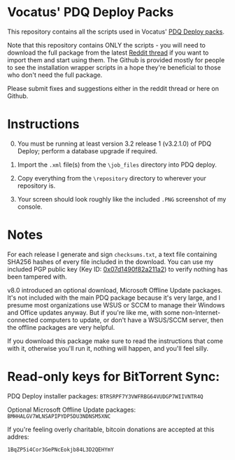 Vocatus' PDQ Deploy Packs
===

This repository contains all the scripts used in Vocatus' [PDQ Deploy packs](https://www.reddit.com/r/sysadmin/comments/4jl2yb/pdq_deploy_packs_v410_20160515_aq_edition/).

Note that this repository contains ONLY the scripts - you will need to download the full package from the latest [Reddit thread](https://www.reddit.com/r/sysadmin/search?q=pdq+deploy+author%3Avocatus+self%3Ayes&restrict_sr=on&sort=new&t=all) if you want to import them and start using them. The Github is provided mostly for people to see the installation wrapper scripts in a hope they're beneficial to those who don't need the full package.

Please submit fixes and suggestions either in the reddit thread or here on Github.

# Instructions

0. You must be running at least version 3.2 release 1 (v3.2.1.0) of PDQ Deploy; perform a database upgrade if required.

1. Import the `.xml` file(s) from the `\job_files` directory into PDQ deploy.

2. Copy everything from the `\repository` directory to wherever your repository is. 

3. Your screen should look roughly like the included `.PNG` screenshot of my console.


# Notes

For each release I generate and sign `checksums.txt`, a text file containing SHA256 hashes of every file included in the download. You can use my included PGP public key (Key ID: [0x07d1490f82a211a2](http://pool.sks-keyservers.net:11371/pks/lookup?op=get&search=0x07D1490F82A211A2)) to verify nothing has been tampered with.

v8.0 introduced an optional download, Microsoft Offline Update packages. It's not included with the main PDQ package because it's very large, and I presume most organizations use WSUS or SCCM to manage their Windows and Office updates anyway. But if you're like me, with some non-Internet-connected computers to update, or don't have a WSUS/SCCM server, then the offline packages are very helpful.

If you download this package make sure to read the instructions that come with it, otherwise you'll run it, nothing will happen, and you'll feel silly.

# Read-only keys for BitTorrent Sync:

PDQ Deploy installer packages:               `BTRSRPF7Y3VWFRBG64VUDGP7WIIVNTR4Q`

Optional Microsoft Offline Update packages:  `BMHHALGV7WLNSAPIPYDP5DU3NDNSM5XNC`



If you're feeling overly charitable, bitcoin donations are accepted at this addres:

    1BqZP5i4Cor3GePNcEokjb84L3D2QEHYmY
